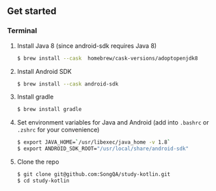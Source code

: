 ## Get started

### Terminal

1. Install Java 8 (since android-sdk requires Java 8)
    ```bash
    $ brew install --cask  homebrew/cask-versions/adoptopenjdk8
    ```

1. Install Android SDK
    ```bash
    $ brew install --cask android-sdk
    ```

1. Install gradle
    ```bash
    $ brew install gradle
    ```

1. Set environment variables for Java and Android (add into `.bashrc` or `.zshrc` for your convenience)
    ```bash
    $ export JAVA_HOME=`/usr/libexec/java_home -v 1.8`
    $ export ANDROID_SDK_ROOT="/usr/local/share/android-sdk"
    ```

1. Clone the repo
    ```bash
    $ git clone git@github.com:SongQA/study-kotlin.git
    $ cd study-kotlin
    ```
